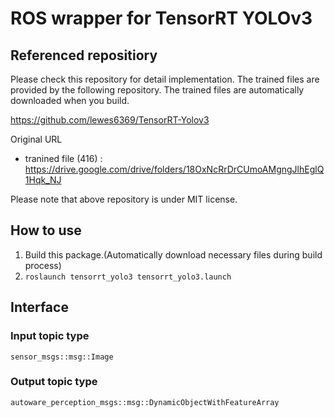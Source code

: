 # ROS wrapper for TensorRT YOLOv3

## Referenced repositiory
Please check this repository for detail implementation.
The trained files are provided by the following repository. The trained files are automatically downloaded when you build.

https://github.com/lewes6369/TensorRT-Yolov3

Original URL
- tranined file (416) : 
    https://drive.google.com/drive/folders/18OxNcRrDrCUmoAMgngJlhEglQ1Hqk_NJ

Please note that above repository is under MIT license.
## How to use
1. Build this package.(Automatically download necessary files during build process)
2. `roslaunch tensorrt_yolo3 tensorrt_yolo3.launch`

## Interface
### Input topic type
  `sensor_msgs::msg::Image`
### Output topic type
  `autoware_perception_msgs::msg::DynamicObjectWithFeatureArray`

